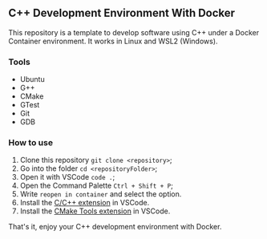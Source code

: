 ## C++ Development Environment With Docker

This repository is a template to develop software using C++ under a Docker Container environment. It works in Linux and WSL2 (Windows).

### Tools

- Ubuntu
- G++
- CMake
- GTest
- Git
- GDB

### How to use

1. Clone this repository `git clone <repository>`;
2. Go into the folder `cd <repositoryFolder>`;
3. Open it with VSCode `code .`;
4. Open the Command Palette `Ctrl + Shift + P`;
5. Write `reopen in container` and select the option.
6. Install the [C/C++ extension](https://marketplace.visualstudio.com/items?itemName=ms-vscode.cpptools) in VSCode.
7. Install the [CMake Tools extension](https://marketplace.visualstudio.com/items?itemName=ms-vscode.cmake-tools) in VSCode.

That's it, enjoy your C++ development environment with Docker.